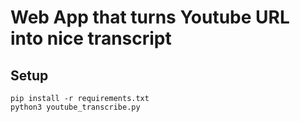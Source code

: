 # Web App that turns Youtube URL into nice transcript



## Setup
```
pip install -r requirements.txt
python3 youtube_transcribe.py

```